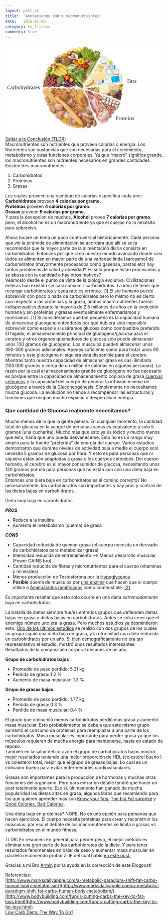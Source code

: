 ```yaml
---
layout: post_es
title:  "Anotaciones sobre macronutrientes"
date:   2016-01-06
category: es_fitness
comments: true
---
```

![macros](https://raw.githubusercontent.com/Karlheinzniebuhr/karlheinzniebuhr.github.io/master/ES/fitness/images/macronutrients.png)

[Saltar a la Conclusión (TLDR)](#TLDR)  
Macronutrientes son nutrientes que proveen calorías o energía. Los Nutrientes son sustancias que son necesarias para el crecimiento, metabolismo y otras funciones corporales. Ya que “macro” significa grande, los macronutrientes son nutrientes necesarios en grandes cantidades. Existen tres macronutrientes:
1. Carbohidratos  
2. Proteinas  
3. Grasas

Los cuales proveen una cantidad de calorías específica cada uno:  
**Carbohidratos** proveen **4 calorías por gramo.**  
**Proteinas** proveen **4 calorías por gramo.**  
**Grasas** proveen **9 calorías por gramo.**  
Y para la decepción de muchos, **Alcohol** provee **7 calorías por gramo.** pero, el alcohol no es un macronutriente ya que el cuerpo no lo necesita para sobrevivir. 
 
Ahora tocare un tema un poco controversial históricamente. Cada persona que vio la pirámide de alimentación se acordara que allí se solía recomendar que la mayor parte de la alimentación diaria consista en carbohidratos. Entonces por qué si en nuestro mundo avanzado donde casi todos se alimentan en mayor parte de una variedad linda [sarcasmo] de carbohidratos (mayormente procesados como gaseosa, pastas etc)  hay tantos problemas de salud y obesidad? Es solo porque están procesados y se abusa con la cantidad o hay otros motivos?  
Veámoslo  desde el punto de vista de la biología evolutiva. 
Civilizaciones enteras han existido sin casi consumir carbohidratos. La idea de tener que recargar carbohidratos y cada rato es errónea. [1] El ser humano puede sobrevivir con poco o nada de carbohidratos pero lo mismo no es cierto con respecto a las proteínas y la grasa, ambos macro nutrientes fueron indispensables durante la mayoría de 2.5 millones de años en la evolución humana y sin proteínas y grasas eventualmente enfermaríamos  y moriríamos. [1] Si consideramos que tan pequeña es la capacidad humana de almacenar glucógeno entenderás por qué hubiera sido imposible sobrevivir como especie si usáramos glucosa como combustible preferido. El hígado, el almacenamiento principal de glucógeno/glucosa para el cerebro y otros órganos quemadores de glucosa solo puede almacenar unos 100 gramos de glucógeno. Los músculos pueden almacenar unos 350-500 gramos adicionales. Apenas suficiente como para trotar unos 90 minutos y este glucógeno ni siquiera está disponible para el cerebro. Mientras tanto nuestra capacidad de almacenar grasa es casi ilimitada (100.000 gramos o cerca de un millón de calorías en algunas personas). La razón por la cual el almacenamiento grande de glucógeno no fue necesario es porque entre la capacidad de almacenamiento copiosa de grasa,[cuerpos cetónicos](https://es.wikipedia.org/wiki/Cuerpo_cet%C3%B3nico) y la capacidad del cuerpo de generar la infusión mínima de glucógeno a través de la [Gluconeogénesis](https://es.wikipedia.org/wiki/Gluconeog%C3%A9nesis). Simplemente no necesitamos mucha glucosa. La evolución no tiende a recompensar las estructuras y funciones que ocupan mucho espacio o desperdician energía. 

### Que cantidad de Glucosa realmente necesitamos?
Mucho menos de lo que la gente piensa. En cualquier momento, la cantidad total de glucosa en la sangre de personas sanas es equivalente a solo 5 gramos (una cucharita). Mucho más que esto ya es tóxico y mucho menos que esto, haría que uno pueda desvanecerse. Esto no es un rango muy amplio para la fuente "preferida" de energía del cuerpo. Varios estudios demostraron que durante niveles de actividad baja a media el cuerpo solo necesita 5 gramos de glucosa por hora. Y esto es para personas que ni siquiera están aún adaptadas a grasa o los cuerpos cetónicos.  Del cuerpo humano, el cerebro es el mayor consumidor de glucosa, necesitando unos 120 gramos por día para personas que no están aun con una dieta baja en carbohidratos.  
Entonces una dieta baja en carbohidratos es el camino correcto? No necesariamente, los carbohidratos son importantes y hay pros y contras de las dietas bajas en carbohidratos.

Dieta muy baja en carbohidratos 

***PROS***  
- Reduce a la insulina
- Aumenta el metabolismo (quema) de grasa

***CONS***  
- Capacidad reducida de quemar grasa (el cuerpo necesita un derivado de carbohidratos para metabolizar grasa)  
- Intensidad reducida de entrenamiento --> Menos desarrollo muscular (Fewer GAINS bro)  
- Cantidad reducida de fibras y micronutrientes para el cuerpo (vitaminas y minerales)  
- Menos producción de Testosterona por la [Hypoglycemia](https://es.wikipedia.org/wiki/Hipoglucemia)   
- **Posible** quema de músculos por [una enzima](https://es.wikipedia.org/wiki/Complejo_deshidrogenasa_de_alfa-ceto%C3%A1cidos_de_cadena_ramificada) que hacen que el cuerpo utilice a [Aminoácidos ramificados](https://es.wikipedia.org/wiki/Amino%C3%A1cidos_ramificados) como combustible. [[2]](https://www.reddit.com/r/bodybuilding/comments/1wbw2p/does_ketosis_burn_muscle/ "Does ketosis burn muscle?")  

Es importante resaltar que esto solo ocurre en una dieta *extremadamente* baja en carbohidratos. 

La batalla de dietas siempre fue/es entre los grupos que defienden dietas bajas en grasa y dietas bajas en carbohidratos. Antes se solía creer que el enemigo número uno era la grasa. Pero muchos estudios ya desmintieron esto. [Uno de los últimos estudios](http://www.bodybuilding.com/fun/is-cutting-carbs-the-key-to-fat-loss.html) se realizó con dos grupos de los cuales un grupo siguió una dieta baja en grasa, y la otra mitad una dieta reducida en carbohidratos por un año. Si bien demográficamente no era tan representativo el estudio, mostró unos resultados interesantes.   
Resultados de la composición corporal después de un año:  

**Grupo de carbohidratos bajos**  
  - Promedio de peso perdido: 5.31 kg  
  - Perdida de grasa: 1.2 %  
  - Aumento de masa muscular: 1.3 %  

**Grupo de grasas bajas**  
  - Promedio de peso perdido: 1.77 kg  
  - Perdida de grasa: 0.3 %  
  - Perdida de masa muscular: 0.4 %  

El grupo que consumió menos carbohidratos perdió mas grasa y aumentó masa muscular. Esto probablemente se debe a que este mismo grupo aumentó el consumo de proteínas para reemplazar a una parte de los carbohidratos. Masa muscular es importante para perder grasa ya que los músculos requieren de mucha energía para mantenerse, hasta en estado de reposo.  
También en la salud del corazón el grupo de carbohidratos bajos mostró mejor resultados teniendo una mejor proporción de HDL (colesterol bueno ) vs colesterol total, mejor que el grupo de grasas bajas. Lo cual es un indicador bueno para evitar enfermedades cardiovasculares. 

Grasas son importantes para la producción de hormonas y muchas otras funciones del organismo. Pero para entrar en detalle tendré que hacer un post totalmente aparte. Eso si, últimamente han ganado de mucha popularidad las dietas altas en grasa, algunos libros que recomiendo para los que quieren aprender mas son [Know your fats](http://www.amazon.com/Know-Your-Fats-Understanding-Cholesterol/dp/0967812607), [The big Fat surprise](http://www.amazon.com/Big-Fat-Surprise-Butter-Healthy-ebook/dp/B00A25FDUA/) y [Good Calories, Bad Calories](http://www.amazon.com/Good-Calories-Bad-Gary-Taubes-ebook/dp/B000UZNSC2/).

Una dieta baja en proteínas? NOPE. No es una opción para personas que hacen ejercicios. El cuerpo necesita proteínas para crear y reconstruir los músculos, por eso el debate de los macronutrientes se limita a grasas vs carbohidratos en el mundo fitness. 

<a name="TLDR">TLDR:</a>
En resumen: En general para perder peso, el mejor método es eliminar una gran parte de los carbohidratos de la dieta. Y para tener resultados fenomenales en bajar de peso y aumentar masa muscular en paralelo recomiendo probar al IF del cual hablo [en este post.](http://karlheinzniebuhr.github.io/es/fitness/2016/01/05/IF-la-clave-para-quemar-grasa/)


Gracias a mi Bro [Armin](https://www.facebook.com/armin.rasouli) por la ayuda en la corrección de este Blogpost!  

Referencias:  
[http://www.marksdailyapple.com/a-metabolic-paradigm-shift-fat-carbs-human-body-metabolism/](http://www.marksdailyapple.com/a-metabolic-paradigm-shift-fat-carbs-human-body-metabolism/)  
[http://www.bodybuilding.com/fun/is-cutting-carbs-the-key-to-fat-loss.html](http://www.bodybuilding.com/fun/is-cutting-carbs-the-key-to-fat-loss.html)  
[Low Carb Diets: The Way To Go?](http://www.bodybuilding.com/fun/glen12.htm)  
